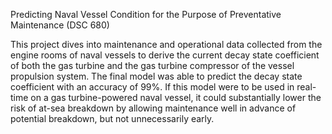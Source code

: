 Predicting Naval Vessel Condition for the Purpose of Preventative Maintenance (DSC 680)

This project dives into maintenance and operational data collected from the engine rooms of naval vessels to derive the current decay state coefficient of both the gas turbine and the gas turbine compressor of the vessel propulsion system. The final model was able to predict the decay state coefficient with an accuracy of 99%. If this model were to be used in real-time on a gas turbine-powered naval vessel, it could substantially lower the risk of at-sea breakdown by allowing maintenance well in advance of potential breakdown, but not unnecessarily early.
